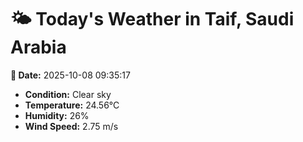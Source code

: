 # 🌤️ Today's Weather in Taif, Saudi Arabia

**📅 Date:** 2025-10-08 09:35:17

- **Condition:** Clear sky
- **Temperature:** 24.56°C
- **Humidity:** 26%
- **Wind Speed:** 2.75 m/s
